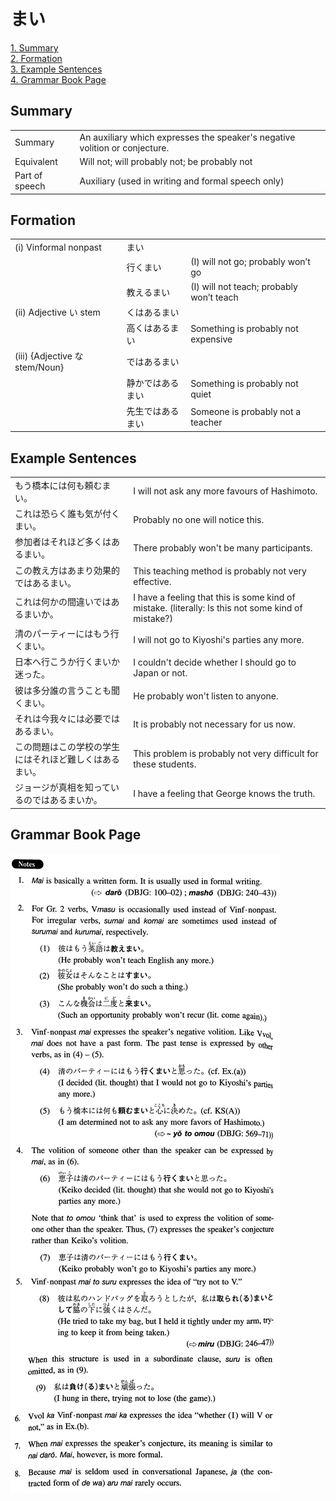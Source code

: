 # まい

[1. Summary](#summary)<br>
[2. Formation](#formation)<br>
[3. Example Sentences](#example-sentences)<br>
[4. Grammar Book Page](#grammar-book-page)<br>


## Summary

<table><tr>   <td>Summary</td>   <td>An auxiliary which expresses the speaker's negative volition or conjecture.</td></tr><tr>   <td>Equivalent</td>   <td>Will not; will probably not; be probably not</td></tr><tr>   <td>Part of speech</td>   <td>Auxiliary (used in writing and formal speech only)</td></tr></table>

## Formation

<table class="table"><tbody><tr class="tr head"><td class="td"><span class="numbers">(i)</span> <span class="bold">Vinformal nonpast</span></td><td class="td"><span class="concept">まい</span></td><td class="td"></td></tr><tr class="tr"><td class="td"></td><td class="td"><span>行く</span><span class="concept">まい</span></td><td class="td"><span>(I) will not go; probably won’t go</span></td></tr><tr class="tr"><td class="td"></td><td class="td"><span>教える</span><span class="concept">まい</span></td><td class="td"><span>(I) will not teach; probably won’t teach</span></td></tr><tr class="tr head"><td class="td"><span class="numbers">(ii)</span> <span class="bold">Adjective い stem</span></td><td class="td"><span class="concept">くはあるまい</span></td><td class="td"></td></tr><tr class="tr"><td class="td"></td><td class="td"><span>高</span><span class="concept">くはあるまい</span></td><td class="td"><span>Something is probably not expensive</span></td></tr><tr class="tr head"><td class="td"><span class="numbers">(iii)</span> <span class="bold">{Adjective な stem/Noun}</span></td><td class="td"><span class="concept">ではあるまい</span></td><td class="td"></td></tr><tr class="tr"><td class="td"></td><td class="td"><span>静か</span><span class="concept">ではあるまい</span></td><td class="td"><span>Something is probably not quiet</span></td></tr><tr class="tr"><td class="td"></td><td class="td"><span>先生</span><span class="concept">ではあるまい</span></td><td class="td"><span>Someone is probably not a teacher</span></td></tr></tbody></table>

## Example Sentences

<table><tr>   <td>もう橋本には何も頼むまい。</td>   <td>I will not ask any more favours of Hashimoto.</td></tr><tr>   <td>これは恐らく誰も気が付くまい。</td>   <td>Probably no one will notice this.</td></tr><tr>   <td>参加者はそれほど多くはあるまい。</td>   <td>There probably won't be many participants.</td></tr><tr>   <td>この教え方はあまり効果的ではあるまい。</td>   <td>This teaching method is probably not very effective.</td></tr><tr>   <td>これは何かの間違いではあるまいか。</td>   <td>I have a feeling that this is some kind of mistake. (literally: Is this not some kind of mistake?)</td></tr><tr>   <td>清のパーティーにはもう行くまい。</td>   <td>I will not go to Kiyoshi's parties any more.</td></tr><tr>   <td>日本へ行こうか行くまいか迷った。</td>   <td>I couldn't decide whether I should go to Japan or not.</td></tr><tr>   <td>彼は多分誰の言うことも聞くまい。</td>   <td>He probably won't listen to anyone.</td></tr><tr>   <td>それは今我々には必要ではあるまい。</td>   <td>It is probably not necessary for us now.</td></tr><tr>   <td>この問題はこの学校の学生にはそれほど難しくはあるまい。</td>   <td>This problem is probably not very difficult for these students.</td></tr><tr>   <td>ジョージが真相を知っているのではあるまいか。</td>   <td>I have a feeling that George knows the truth.</td></tr></table>

## Grammar Book Page

![](../img/Intermediateまい.png)


